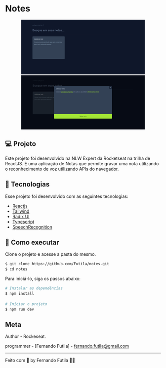 # Notes

<div align="center">
    <img src="./src/assets/note-1.png" width="400px" />
    <img src="./src/assets/note-2.png" width="400px" />
</div>

## 💻 Projeto

Este projeto foi desenvolvido na NLW Expert da Rocketseat na trilha de ReactJS. É uma aplicação de Notas que permite gravar uma nota utilizando o reconhecimento de voz utilizando APIs do navegador.

## 🧪 Tecnologias

Esse projeto foi desenvolvido com as seguintes tecnologias:

- [Reactjs](https://reactjs.org)
- [Tailwind](https://tailwindcss.com/)
- [Radix UI](https://www.radix-ui.com/)
- [Typescript](https://www.typescriptlang.org/)
- [SpeechRecognition](https://developer.mozilla.org/en-US/docs/Web/API/SpeechRecognition)

## 🚀 Como executar

Clone o projeto e acesse a pasta do mesmo.

```bash
$ git clone https://github.com/Futila/notes.git
$ cd notes
```

Para iniciá-lo, siga os passos abaixo:

```bash
# Instalar as dependências
$ npm install

# Iniciar o projeto
$ npm run dev
```

## Meta

Author - Rockeseat.

programmer - [Fernando Futila] - fernando.futila@gmail.com

---

Feito com 💜 by Fernando Futila 👋🏻
